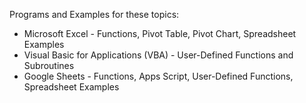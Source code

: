 Programs and Examples for these topics:

- Microsoft Excel - Functions, Pivot Table, Pivot Chart, Spreadsheet Examples
- Visual Basic for Applications (VBA) - User-Defined Functions and Subroutines
- Google Sheets - Functions, Apps Script, User-Defined Functions, Spreadsheet Examples
